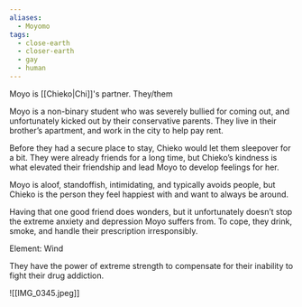 ```yaml
---
aliases:
  - Moyomo
tags:
  - close-earth
  - closer-earth
  - gay
  - human
---
```

Moyo is [[Chieko|Chi]]'s partner. They/them

Moyo is a non-binary student who was severely bullied for coming out, and unfortunately kicked out by their conservative parents. They live in their brother’s apartment, and work in the city to help pay rent. 

Before they had a secure place to stay, Chieko would let them sleepover for a bit. They were already friends for a long time, but Chieko’s kindness is what elevated their friendship and lead Moyo to develop feelings for her.

Moyo is aloof, standoffish, intimidating, and typically avoids people, but Chieko is the person they feel happiest with and want to always be around. 

Having that one good friend does wonders, but it unfortunately doesn’t stop the extreme anxiety and depression Moyo suffers from. To cope, they drink, smoke, and handle their prescription irresponsibly. 

Element: Wind

They have the power of extreme strength to compensate for their inability to fight their drug addiction.

![[IMG_0345.jpeg]]